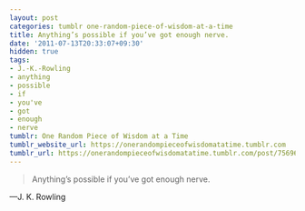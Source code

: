```yaml
---
layout: post
categories: tumblr one-random-piece-of-wisdom-at-a-time
title: Anything’s possible if you’ve got enough nerve.
date: '2011-07-13T20:33:07+09:30'
hidden: true
tags:
- J.-K.-Rowling
- anything
- possible
- if
- you've
- got
- enough
- nerve
tumblr: One Random Piece of Wisdom at a Time
tumblr_website_url: https://onerandompieceofwisdomatatime.tumblr.com
tumblr_url: https://onerandompieceofwisdomatatime.tumblr.com/post/7569690950/anythings-possible-if-youve-got-enough-nerve
---
```

> Anything’s possible if you’ve got enough nerve.

—J. K. Rowling&nbsp;
